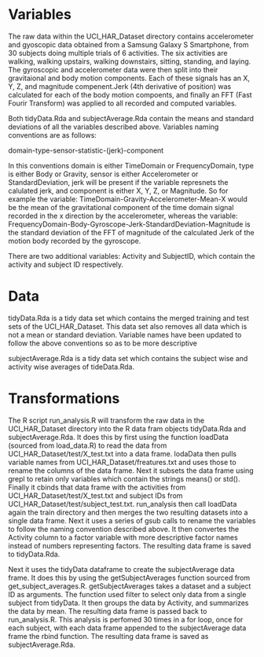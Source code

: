 # Variables

The raw data within the UCI_HAR_Dataset directory contains accelerometer and gyoscopic data obtained from a Samsung Galaxy S Smartphone, from 30 subjects doing multiple trials of 6 activities. The six activities are walking, walking upstairs, walking downstairs, sitting, standing, and laying. The gyroscopic and accelerometer data were then split into their gravitaional and body motion components. Each of these signals has an X, Y, Z, and magnitude compenent.Jerk (4th derivative of position) was calculated for each of the body motion compoents, and finally an FFT (Fast Fourir Transform) was applied to all recorded and computed variables. 

Both tidyData.Rda and subjectAverage.Rda contain the means and standard deviations of all the variables described above. Variables naming conventions are as follows:

domain-type-sensor-statistic-(jerk)-component

In this conventions domain is either TimeDomain or FrequencyDomain, type is either Body or Gravity, sensor is either Accelerometer or StandardDeviation, jerk will be present if the variable represnets the calulated jerk, and component is either X, Y, Z, or Magnitude. So for example the variable: TimeDomain-Gravity-Accelerometer-Mean-X would be the mean of the gravitational component of the time domain signal recorded in the x direction by the accelerometer, whereas the variable: FrequencyDomain-Body-Gyroscope-Jerk-StandardDeviation-Magnitude is the standard deviation of the FFT of magnitude of the calculated Jerk of the motion body recorded by the gyroscope.

There are two additional variables: Activity and SubjectID, which contain the activity and subject ID respectively.

# Data

tidyData.Rda is a tidy data set which contains the merged training and test sets of the UCI_HAR_Dataset. This data set also removes all data which is not a mean or standard deviation. Variable names have been updated to follow the above conventions so as to be more descriptive

subjectAverage.Rda is a tidy data set which contains the subject wise and activity wise averages of tideData.Rda.

# Transformations

The R script run_analysis.R will transform the raw data in the UCI_HAR_Dataset directory into the R data fram objects tidyData.Rda and subjectAverage.Rda. It does this by first using the function loadData (sourced from load_data.R) to read the data from UCI_HAR_Dataset/test/X_test.txt into a data frame. lodaData then pulls variable names from UCI_HAR_Dataset/freatures.txt and uses those to rename the columns of the data frame. Next it subsets the data frame using grepl to retain only variables which contain the strings means() or std(). Finally it cbinds that data frame with the activities from UCI_HAR_Dataset/test/X_test.txt and subject IDs from UCI_HAR_Dataset/test/subject_test.txt. run_analysis then call loadData again the train directory and then merges the two resulting datasets into a single data frame. Next it uses a series of gsub calls to rename the variables to follow the naming convention described above. It then convertes the Activity column to a factor variable with more descriptive factor names instead of numbers representing factors. The resulting data frame is saved to tidyData.Rda.

Next it uses the tidyData dataframe to create the subjectAverage data frame. It does this by using the getSubjectAverages function sourced from get_subject_averages.R. getSubjectAverages takes a dataset and a subject ID as arguments. The function used filter to select only data from a single subject from tidyData. It then groups the data by Activity, and summarizes the data by mean. The resulting data frame is passed back to run_analysis.R. This analysis is perfomed 30 times in a for loop, once for each subject, with each data frame appended to the subjectAverage data frame the rbind function. The resulting data frame is saved as subjectAverage.Rda.



